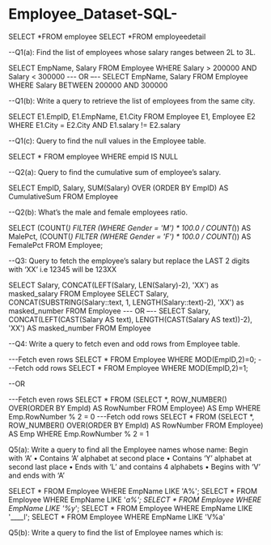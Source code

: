 # Employee_Dataset-SQL-

SELECT *FROM employee
SELECT *FROM employeedetail

--Q1(a): Find the list of employees whose salary ranges between 2L to 3L.

SELECT EmpName, Salary FROM Employee
WHERE Salary > 200000 AND Salary < 300000
--- OR –--
SELECT EmpName, Salary FROM Employee
WHERE Salary BETWEEN 200000 AND 300000

--Q1(b): Write a query to retrieve the list of employees from the same city.

SELECT E1.EmpID, E1.EmpName, E1.City
FROM Employee E1, Employee E2
WHERE E1.City = E2.City AND E1.salary != E2.salary

--Q1(c): Query to find the null values in the Employee table.

SELECT * FROM employee
WHERE empid IS NULL

--Q2(a): Query to find the cumulative sum of employee’s salary.

SELECT EmpID, Salary, SUM(Salary) OVER (ORDER BY EmpID) AS CumulativeSum
FROM Employee

--Q2(b): What’s the male and female employees ratio.

SELECT
(COUNT(*) FILTER (WHERE Gender = 'M') * 100.0 / COUNT(*)) AS MalePct,
(COUNT(*) FILTER (WHERE Gender = 'F') * 100.0 / COUNT(*)) AS FemalePct
FROM Employee;

--Q3: Query to fetch the employee’s salary but replace the LAST 2 digits with ‘XX’ 
i.e 12345 will be 123XX

SELECT Salary, 
CONCAT(LEFT(Salary, LEN(Salary)-2), 'XX') as masked_salary
FROM Employee
SELECT Salary, 
CONCAT(SUBSTRING(Salary::text, 1, LENGTH(Salary::text)-2), 'XX') as masked_number
FROM Employee
--- OR –--
SELECT Salary, CONCAT(LEFT(CAST(Salary AS text), LENGTH(CAST(Salary AS text))-2), 'XX') 
AS masked_number
FROM Employee

--Q4: Write a query to fetch even and odd rows from Employee table.

---Fetch even rows
SELECT * FROM Employee 
WHERE MOD(EmpID,2)=0;
---Fetch odd rows
SELECT * FROM Employee 
WHERE MOD(EmpID,2)=1;

--OR

---Fetch even rows
SELECT * FROM 
(SELECT *, ROW_NUMBER() OVER(ORDER BY EmpId) AS 
RowNumber
FROM Employee) AS Emp
WHERE Emp.RowNumber % 2 = 0
---Fetch odd rows
SELECT * FROM 
(SELECT *, ROW_NUMBER() OVER(ORDER BY EmpId) AS 
RowNumber
FROM Employee) AS Emp
WHERE Emp.RowNumber % 2 = 1

Q5(a): Write a query to find all the Employee names whose name:
Begin with ‘A’
• Contains ‘A’ alphabet at second place
• Contains ‘Y’ alphabet at second last place
• Ends with ‘L’ and contains 4 alphabets 
• Begins with ‘V’ and ends with ‘A’

SELECT * FROM Employee WHERE EmpName LIKE 'A%';
SELECT * FROM Employee WHERE EmpName LIKE '_a%';
SELECT * FROM Employee WHERE EmpName LIKE '%y_';
SELECT * FROM Employee WHERE EmpName LIKE '____l';
SELECT * FROM Employee WHERE EmpName LIKE 'V%a'

Q5(b): Write a query to find the list of Employee names which is:
